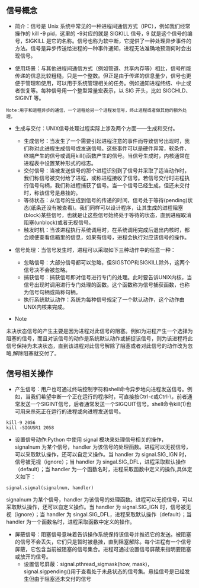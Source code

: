 
## 信号概念

* 简介：信号是 Unix 系统中常见的一种进程间通信方式（IPC），例如我们经常操作的 kill -9 pid，这里的 -9对应的就是 SIGKILL 信号，9 就是这个信号的编号，SIGKILL 是它的名称。信号也称为软中断，它提供了一种处理异步事件的方法。信号是异步传送给进程的一种事件通知，进程无法准确地预测何时会出现信号。

* 使用场景：与其他进程间通信方式（例如管道、共享内存等）相比，信号所能传递的信息比较粗糙，只是一个整数。但正是由于传递的信息量少，信号也更便于管理和使用，可以用于系统管理相关的任务。例如通知进程终结、中止或者恢复等。每种信号用一个整型常量宏表示，以 SIG 开头，比如 SIGCHLD、SIGINT 等。

```
Note:用于和进程异步的通信，一个进程给另一个进程发信号，终止进程或者做其他的额外处理。
```

* 生成与交付：UNIX信号处理过程实际上涉及两个方面——生成和交付。

    - 生成信号：当发生了一个需要引起进程注意的事件而导致信号出现时，我们称对此进程生成信号或发送信号。这些事件可以是硬件异常，软条件、终端产生的信号或调用kill()函数产生的信号。当信号生成时，内核通常在进程表中设置某种形式的标志。
    - 交付信号：当被发送信号的那个进程识别到了信号并采取了适当动作时，我们称信号被交付给了进程，或称进程接收了信号。若信号交付时进程执行信号句柄，我们称进程捕获了信号。当一个信号已经生成，但还未交付时，称该信号是悬挂的。
    - 等待状态：从信号的生成到信号的传递的时间，信号处于等待(pending)状态(纸条还没有被查看)。我们同样可以设计程序，让其生成的进程阻塞(block)某些信号，也就是让这些信号始终处于等待的状态，直到进程取消阻塞(unblock)或者无视信号。
    - 触发时机：当该进程执行系统调用时，在系统调用完成后退出内核时，都会顺便查看信箱里的信息，如果有信号，进程会执行对应该信号的操作。
    
    
* 信号处理：当信号发生时，进程可以采取如下三种动作中的任意一种：

    - 忽略信号：大部分信号都可以忽略，但SIGSTOP和SIGKILL除外，这两个信号决不会被忽略。
    - 捕获信号：捕获信号即对信号进行专门的处理。此时要告诉UNIX内核，当信号出现时调用进行专门处理的函数。这个函数称为信号捕获函数，也称为信号句柄或简称句柄。
    - 执行系统默认动作：系统为每种信号规定了一个默认动作，这个动作由UNIX内核来完成。
    
* Note


未决状态信号的产生主要是因为进程对此信号的阻塞。例如为进程产生一个选择为阻塞的信号，而且对该信号的动作是系统默认动作或捕捉该信号，则为该进程将此信号保持为未决状态，直到该进程对此信号解除了阻塞或者对此信号的动作改为忽略,解除阻塞就交付了。

## 信号相关操作

* 产生信号：用户也可通过终端控制字符和shell命令异步地向进程发送信号。例如，当我们希望中断一个正在运行的程序时，可直接按Ctrl-c或Ctrl-\，前者通常发送一个SIGINT信号，后者通常发送一个SIGQUIT信号。shell命令kill(1)也可用来杀死正在运行的进程或向进程发送信号。

```
kill-9 2056
kill -SIGUSR1 2058
```

* 设置信号动作:Python 中使用 signal 模块来处理信号相关的操作， signalnum 为某个信号，handler 为该信号的处理函数。进程可以无视信号，可以采取默认操作，还可以自定义操作。当 handler 为 signal.SIG_IGN 时，信号被无视（ignore）；当 handler 为 singal.SIG_DFL，进程采取默认操作（default）；当 handler 为一个函数名时，进程采取函数中定义的操作,具体定义如下：

```
signal.signal(signalnum, handler)
```
 signalnum 为某个信号，handler 为该信号的处理函数。进程可以无视信号，可以采取默认操作，还可以自定义操作。当 handler 为 signal.SIG_IGN 时，信号被无视（ignore）；当 handler 为 singal.SIG_DFL，进程采取默认操作（default）；当 handler 为一个函数名时，进程采取函数中定义的操作。

* 屏蔽信号：阻塞信号意味着告诉操作系统保持该信号并推迟它的发送。被阻塞的信号不会丢失，它们只是暂时被悬挂，直到阻塞解除。每个进程有一个信号屏蔽，它包含当前被阻塞的信号集合。进程可通过设置信号屏蔽来指明要阻塞或放开的信号。
    - 设置信号屏蔽：signal.pthread_sigmask(how, mask)，signal.sigpending()用于查看处于未悬状态的信号集。悬挂信号是已经发生但由于阻塞还未交付的信号
    
